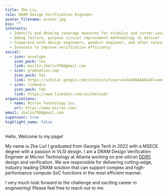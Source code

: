 ```yaml
---
title: Zhe Liu
role: DRAM Design Verification Engineer
avatar_filename: avatar.jpg
bio: ""
interests:
  - Identify and develop coverage measures for stimulus and corner-cases
  - Debug failure, purpose circuit improvement methodology to deliver functionally correct design
  - Cooperate with design engineers, peoduct engineer, and other relevant functions to solve technical issues for quality
  - Innovate to improve verification efficiency
social:
  - icon: envelope
    icon_pack: fas
    link: mailto:zheliu796@gmail.com
  - icon: graduation-cap
    icon_pack: fas
    link: https://scholar.google.com/citations?user=oo3aUdQAAAAJ&hl=en&oi=sra/
  - icon: linkedin
    icon_pack: fab
    link: https://www.linkedin.com/in/zheliu0/
organizations:
  - name: Micron Technology Inc.
    url: https://www.micron.com/
email: zheliu796@gmail.com
superuser: true
highlight_name: false
---
```


Hello, Welcome to my page! 

My name is Zhe Liu! I graduated from Georgia Tech in 2022 with a MSECE degree with a passion in VLSI design. I am a DRAM Design Verification Engineer at Micron Technology at Atlanta working on pre-silicon [DDR5](https://www.micron.com/products/dram/ddr5-sdram?campaignid=15060332554&adgroupid=137460394748&keyword=ddr5%20micronkw=ddr5%20micron&matchtype=e&network=g&device=c&gclid=Cj0KCQjwz96WBhC8ARIsAATR251SuLU6QB6pbSIUzaHUtIVkfmWjIr_ElukHhz6kpbLG6_AxCBYRyesaAtJ1EALw_wcB) design and verification. We are responsible for delivering cutting-edge, industry leading DRAM solution that can support complex and high-performance compute SoC functions in the most efficient manner.

I very much look forward to the challenge and exciting career in engineering! Please feel free to reach out to me
